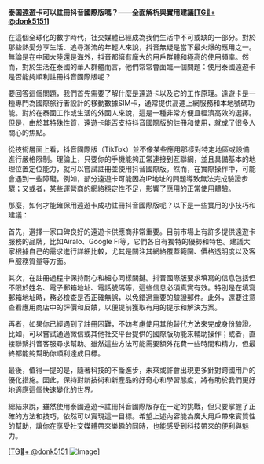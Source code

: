 **泰国遠遊卡可以註冊抖音國際版嗎？——全面解析與實用建議[[TG💪+ @donk5151](https://t.me/s/donk5151)]**

在這個全球化的數字時代，社交媒體已經成為我們生活中不可或缺的一部分。對於那些熱愛分享生活、追尋潮流的年輕人來說，抖音無疑是當下最火爆的應用之一。無論是在中國大陸還是海外，抖音都擁有龐大的用戶群體和極高的使用頻率。然而，對於生活在泰國的華人群體而言，他們常常會面臨一個問題：使用泰國遠遊卡是否能夠順利註冊抖音國際版呢？

要回答這個問題，我們首先需要了解什麼是遠遊卡以及它的工作原理。遠遊卡是一種專門為國際旅行者設計的移動數據SIM卡，通常提供高速上網服務和本地號碼功能。對於在泰國工作或生活的外國人來說，這是一種非常方便且經濟高效的選擇。但是，由於其特殊性質，遠遊卡能否支持抖音國際版的註冊和使用，就成了很多人關心的焦點。

從技術層面上看，抖音國際版（TikTok）並不像某些應用那樣對特定地區或設備進行嚴格限制。理論上，只要你的手機能夠正常連接到互聯網，並且具備基本的地理位置定位能力，就可以嘗試註冊並使用抖音國際版。然而，在實際操作中，可能會遇到一些障礙。例如，部分遠遊卡可能因為IP地址的問題導致無法完成驗證步驟；又或者，某些運營商的網絡穩定性不足，影響了應用的正常使用體驗。

那麼，如何才能確保用遠遊卡成功註冊抖音國際版呢？以下是一些實用的小技巧和建議：

首先，選擇一家口碑良好的遠遊卡供應商非常重要。目前市場上有許多提供遠遊卡服務的品牌，比如Airalo、Google Fi等，它們各自有獨特的優勢和特色。建議大家根據自己的需求進行詳細比較，尤其是關注其網絡覆蓋範圍、價格透明度以及客戶服務質量等方面。

其次，在註冊過程中保持耐心和細心同樣關鍵。抖音國際版要求填寫的信息包括但不限於姓名、電子郵箱地址、電話號碼等，這些信息必須真實有效。特別是在填寫郵箱地址時，務必檢查是否正確無誤，以免錯過重要的驗證郵件。此外，還要注意查看應用商店中的評價和反饋，以便提前獲取有用的提示和解決方案。

再者，如果你已經遇到了註冊困難，不妨考慮使用其他替代方法來完成身份驗證。比如，可以嘗試通過微信或其他社交平台提供的國際版功能來輔助操作；或者，直接聯繫抖音客服尋求幫助。雖然這些方法可能需要額外花費一些時間和精力，但最終都能夠幫助你順利達成目標。

最後，值得一提的是，隨著科技的不斷進步，未來或許會出現更多針對跨國用戶的優化措施。因此，保持對新技術和新產品的好奇心和學習態度，將有助於我們更好地適應這個快速變化的世界。

總結來說，雖然使用泰國遠遊卡註冊抖音國際版存在一定的挑戰，但只要掌握了正確的方法和技巧，依然可以實現這一目標。希望上述內容能為廣大用戶帶來實質性的幫助，讓你在享受社交媒體帶來樂趣的同時，也能感受到科技帶來的便利與魅力。

[[TG💪+ @donk5151](https://t.me/s/donk5151) ![Image](https://i.postimg.cc/rwNCRYN7/Snipaste-2025-04-30-17-27-05.png)]
